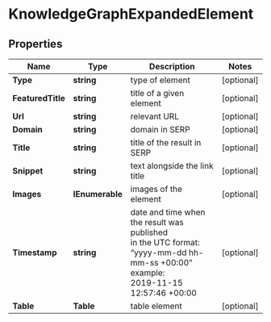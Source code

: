 # KnowledgeGraphExpandedElement


## Properties

| Name | Type | Description | Notes |
|------------ | ------------- | ------------- | -------------|
**Type** | **string** | type of element |[optional]|
**FeaturedTitle** | **string** | title of a given element |[optional]|
**Url** | **string** | relevant URL |[optional]|
**Domain** | **string** | domain in SERP |[optional]|
**Title** | **string** | title of the result in SERP |[optional]|
**Snippet** | **string** | text alongside the link title |[optional]|
**Images** | **IEnumerable<ImagesElement>** | images of the element |[optional]|
**Timestamp** | **string** | date and time when the result was published<br>in the UTC format: “yyyy-mm-dd hh-mm-ss +00:00”<br>example:<br>2019-11-15 12:57:46 +00:00 |[optional]|
**Table** | **Table** | table element |[optional]|